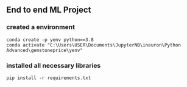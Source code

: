 ## End to end ML Project

### created a environment
```
conda create -p yenv python==3.8
conda activate "C:\Users\USER\Documents\JupyterNB\ineuron\Python Advanced\gemstoneprice\yenv"
```

### installed all necessary libraries
```
pip install -r requirements.txt
```